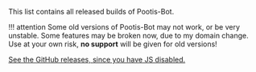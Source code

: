 <script src="../../assets/javascript/jquery-3.4.1.min.js"></script>
<script src="../../assets/javascript/getallversions.js"></script>

This list contains all released builds of Pootis-Bot.

!!! attention
    Some old versions of Pootis-Bot may not work, or be very unstable. Some features may be broken now, due to my domain change. Use at your own risk, **no support** will be given for old versions!

<script>getAllReleases()</script>
<noscript>
    <a href="https://github.com/Voltstro/Pootis-Bot/releases">See the GitHub releases, since you have JS disabled.</a>
</noscript>

<div id="content">
</div>